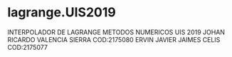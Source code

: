 # lagrange.UIS2019
INTERPOLADOR DE LAGRANGE METODOS NUMERICOS UIS 2019     JOHAN RICARDO VALENCIA SIERRA COD:2175080        ERVIN JAVIER JAIMES CELIS  COD:2175077
